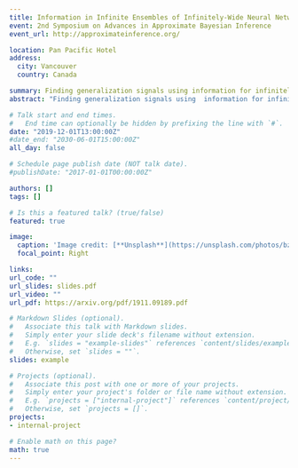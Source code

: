 ```yaml
---
title: Information in Infinite Ensembles of Infinitely-Wide Neural Networks
event: 2nd Symposium on Advances in Approximate Bayesian Inference
event_url: http://approximateinference.org/

location: Pan Pacific Hotel
address:
  city: Vancouver 
  country: Canada

summary: Finding generalization signals using information for infinitely-wide neural networks.
abstract: "Finding generalization signals using  information for infinitely-wide neural networks."

# Talk start and end times.
#   End time can optionally be hidden by prefixing the line with `#`.
date: "2019-12-01T13:00:00Z"
#date_end: "2030-06-01T15:00:00Z"
all_day: false

# Schedule page publish date (NOT talk date).
#publishDate: "2017-01-01T00:00:00Z"

authors: []
tags: []

# Is this a featured talk? (true/false)
featured: true

image:
  caption: 'Image credit: [**Unsplash**](https://unsplash.com/photos/bzdhc5b3Bxs)'
  focal_point: Right

links:
url_code: ""
url_slides: slides.pdf
url_video: ""
url_pdf: https://arxiv.org/pdf/1911.09189.pdf

# Markdown Slides (optional).
#   Associate this talk with Markdown slides.
#   Simply enter your slide deck's filename without extension.
#   E.g. `slides = "example-slides"` references `content/slides/example-slides.md`.
#   Otherwise, set `slides = ""`.
slides: example

# Projects (optional).
#   Associate this post with one or more of your projects.
#   Simply enter your project's folder or file name without extension.
#   E.g. `projects = ["internal-project"]` references `content/project/deep-learning/index.md`.
#   Otherwise, set `projects = []`.
projects:
- internal-project

# Enable math on this page?
math: true
---
```


